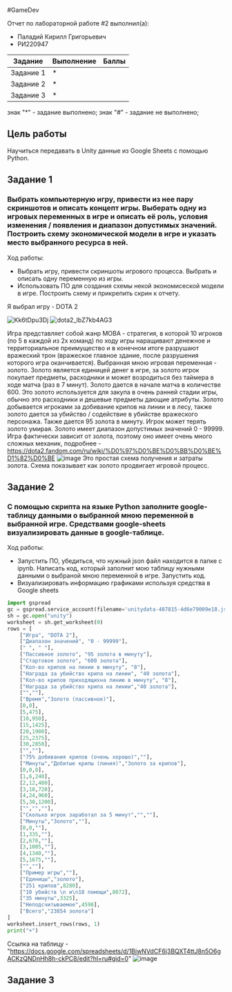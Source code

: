 #GameDev

Отчет по лабораторной работе #2 выполнил(а):
- Паладий Кирилл Григорьевич
- РИ220947

| Задание | Выполнение | Баллы |
| ------ | ------ | ------ |
| Задание 1 | * |  |
| Задание 2 | * |  |
| Задание 3 | * |  |

знак "*" - задание выполнено; знак "#" - задание не выполнено;


## Цель работы
Научиться передавать в Unity данные из Google Sheets с помощью Python.

## Задание 1
### Выбрать компьютерную игру, привести из нее пару скриншотов и описать концепт игры. Выберать одну из игровых переменных в игре и описать её роль, условия изменения / появления и диапазон допустимых значений. Построить схему экономической модели в игре и указать место выбранного ресурса в ней.

Ход работы:
- Выбрать игру, привести скриншоты игрового процесса. Выбрать и описать одну переменную из игры.
- Использовать ПО для создания схемы некой экономисеской модели в игре. Построить схему и прикрепить скрин к отчету.


Я выбрал игру - DOTA 2

![Kk6tDpu3Dj](https://github.com/kirosh1q/GameDev/assets/119981696/3b3c9d2c-9ba9-43eb-a5ff-5d2592d28a77)
![dota2_lbZ7kb4AG3](https://github.com/kirosh1q/GameDev/assets/119981696/155e9fc1-b6b2-4d28-b42a-ec2b55d20315)

Игра представляет собой жанр MOBA - стратегия, в которой 10 игроков (по 5 в каждой из 2х команд) по ходу игры наращивают денежное и территориальное преимущество и в конечном итоге разрушают вражеский трон (вражеское главное здание, после разрушения которого игра оканчивается).
Выбранная мною игровая переменная - золото. Золото является единицей денег в игре, за золото игрок покупает предметы, расходники и может возродиться без таймера в ходе матча (раз в 7 минут).
Золото дается в начале матча в количестве 600. Это золото используется для закупа в очень ранней стадии игры, обычно это расходники и дешевые предметы дающие атрибуты.
Золото добывается игроками за добивание крипов на линии и в лесу, также золото дается за убийство / содействие в убийстве вражеского персонажа. Также дается 95 золота в минуту.
Игрок может терять золото умирая. Золото имеет диапазон допустимых значений 0 - 99999. Игра фактически зависит от золота, поэтому оно имеет очень много сложных механик, подробнее - https://dota2.fandom.com/ru/wiki/%D0%97%D0%BE%D0%BB%D0%BE%D1%82%D0%BE
![image](https://github.com/kirosh1q/GameDev/assets/119981696/813a9c91-839e-487e-910a-479fbe418c43)
Это простая схема получения и затраты золота. Схема показывает как золото продвигает игровой процесс.

## Задание 2
### С помощью скрипта на языке Python заполните google-таблицу данными о выбранной мною переменной в выбранной игре. Средствами google-sheets визуализировать данные в google-таблице.

Ход работы:

- Запустить ПО, убедиться, что нужный json файл находится в папке с ipynb. Написать код, который заполнит мою таблицу нужными данными о выбраной мною переменной в игре. Запустить код.
- Визуализировать информацию графиками используя средства в Google sheets
```py
import gspread
gc = gspread.service_account(filename='unitydata-407815-4d6e79009e18.json')
sh = gc.open("unity")
worksheet = sh.get_worksheet(0)
rows = [
    ["Игра", "DOTA 2"],
    ["Диапазон значений", "0 - 99999"],
    [" ", " "],
    ["Пассивное золото", "95 золота в минуту"],
    ["Стартовое золото", "600 золота"],
    ["Кол-во крипов на линии в минуту", "8"],
    ["Награда за убийство крипа на линии", "40 золота"],
    ["Кол-во крипов приходящихна линию в минуту", "8"],
    ["Награда за убийство крипа на линии","40 золота"],
    ["",""],
    ["Время","Золото (пассивное)"],
    [0,0],
    [5,475],
    [10,950],
    [15,1425],
    [20,1900],
    [25,2375],
    [30,2850],
    ["",""],
    ["75% добивания крипов (очень хорошо)",""],
    ["Минуты","Добитые крипы (линия)","Золото за крипов"],
    [0,0,0],
    [1,6,240],
    [2,12,480],
    [3,18,720],
    [4,24,960],
    [5,30,1200],
    ["","",""],
    ["Сколько игрок заработал за 5 минут","",""],
    ["Минуты","Золото",""],
    [0,0,""],
    [1,335,""],
    [2,670,""],
    [3,1005,""],
    [4,1340,""],
    [5,1675,""],
    ["",""],
    ["Пример игры",""],
    ["Единицы","золото"],
    ["251 крипов",8280],
    ["10 убийств \n и\n18 помощи",8072],
    ["35 минуты",3325],
    ["Неподсчитываемое",4598],
    ["Всего","23854 золота"]  
]
worksheet.insert_rows(rows, 1)
print("+")
```
Ссылка на таблицу - "https://docs.google.com/spreadsheets/d/1BjwNVdCF6j3BQXT4ttJ8n5O6gACKzQNDnHh8h-ckPC8/edit?hl=ru#gid=0"
![image](https://github.com/kirosh1q/GameDev/assets/119981696/a8b09e29-a2f3-4b99-8079-c417048c29e5)


## Задание 3
